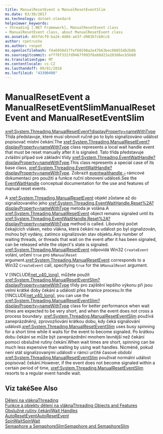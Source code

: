 ```yaml
---
title: ManualResetEvent a ManualResetEventSlim
ms.date: 03/30/2017
ms.technology: dotnet-standard
helpviewer_keywords:
- threading [.NET Framework], ManualResetEvent class
- ManualResetEvent class, about ManualResetEvent class
ms.assetid: 465fdcf9-ba24-4d8d-a43f-d983b7cb0cc6
author: rpetrusha
ms.author: ronpet
ms.openlocfilehash: f4a6950d17fef60298a2e47b63bec068554b2b8b
ms.sourcegitcommit: efff8f331fd9467f093f8ab8d23a203d6ecb5b60
ms.translationtype: MT
ms.contentlocale: cs-CZ
ms.lasthandoff: 09/01/2018
ms.locfileid: "43390498"
---
```

# <a name="manualresetevent-and-manualreseteventslim"></a><span data-ttu-id="a5d10-102">ManualResetEvent a ManualResetEventSlim</span><span class="sxs-lookup"><span data-stu-id="a5d10-102">ManualResetEvent and ManualResetEventSlim</span></span>
<span data-ttu-id="a5d10-103"><xref:System.Threading.ManualResetEvent?displayProperty=nameWithType> Třída představuje, které musí obnovit ručně po to bylo signalizováno událost popisovač místní čekání.</span><span class="sxs-lookup"><span data-stu-id="a5d10-103">The <xref:System.Threading.ManualResetEvent?displayProperty=nameWithType> class represents a local wait handle event that must be reset manually after it is signaled.</span></span> <span data-ttu-id="a5d10-104">Tato třída představuje zvláštní případ své základní třídy <xref:System.Threading.EventWaitHandle?displayProperty=nameWithType>.</span><span class="sxs-lookup"><span data-stu-id="a5d10-104">This class represents a special case of its base class, <xref:System.Threading.EventWaitHandle?displayProperty=nameWithType>.</span></span> <span data-ttu-id="a5d10-105">Zobrazit [eventwaithandle –](../../../docs/standard/threading/eventwaithandle.md) rámcové dokumentaci pro použití a funkce ruční obnovení události.</span><span class="sxs-lookup"><span data-stu-id="a5d10-105">See the [EventWaitHandle](../../../docs/standard/threading/eventwaithandle.md) conceptual documentation for the use and features of manual reset events.</span></span>  
  
 <span data-ttu-id="a5d10-106">A <xref:System.Threading.ManualResetEvent> objekt zůstane až do signalizovaného jeho <xref:System.Threading.EventWaitHandle.Reset%2A?displayProperty=nameWithType> metoda je volána.</span><span class="sxs-lookup"><span data-stu-id="a5d10-106">A <xref:System.Threading.ManualResetEvent> object remains signaled until its <xref:System.Threading.EventWaitHandle.Reset%2A?displayProperty=nameWithType> method is called.</span></span> <span data-ttu-id="a5d10-107">Libovolný počet čekajících vláken, nebo vlákna, která čekání na událost po byl signalizován, mohou být vydány, zatímco signalizován stav objektu.</span><span class="sxs-lookup"><span data-stu-id="a5d10-107">Any number of waiting threads, or threads that wait on the event after it has been signaled, can be released while the object's state is signaled.</span></span> <span data-ttu-id="a5d10-108"><xref:System.Threading.ManualResetEvent> odpovídá Win32 `CreateEvent` volání, určení `true` pro `bManualReset` argument.</span><span class="sxs-lookup"><span data-stu-id="a5d10-108"><xref:System.Threading.ManualResetEvent> corresponds to a Win32 `CreateEvent` call, specifying `true` for the `bManualReset` argument.</span></span>  
  
 <span data-ttu-id="a5d10-109">V [!INCLUDE[net_v40_long](../../../includes/net-v40-long-md.md)], můžete použít <xref:System.Threading.ManualResetEventSlim?displayProperty=nameWithType> třídy pro zajištění lepšího výkonu při jsou velmi krátké doby čekání a události přes hranice procesu.</span><span class="sxs-lookup"><span data-stu-id="a5d10-109">In the [!INCLUDE[net_v40_long](../../../includes/net-v40-long-md.md)], you can use the <xref:System.Threading.ManualResetEventSlim?displayProperty=nameWithType> class for better performance when wait times are expected to be very short, and when the event does not cross a process boundary.</span></span> <span data-ttu-id="a5d10-110"><xref:System.Threading.ManualResetEventSlim> používá zaneprázdněný, zprovozňování krátkou dobu, kdy čeká signálování události.</span><span class="sxs-lookup"><span data-stu-id="a5d10-110"><xref:System.Threading.ManualResetEventSlim> uses busy spinning for a short time while it waits for the event to become signaled.</span></span> <span data-ttu-id="a5d10-111">Po krátkou dobu čekání se může být zaneprázdnění mnohem levnější než čekání pomocí obslužné rutiny čekání.</span><span class="sxs-lookup"><span data-stu-id="a5d10-111">When wait times are short, spinning can be much less expensive than waiting by using wait handles.</span></span> <span data-ttu-id="a5d10-112">Nicméně, pokud není stát signalizovanými události v rámci určité časové období <xref:System.Threading.ManualResetEventSlim> používat normální událost popisovač čekání.</span><span class="sxs-lookup"><span data-stu-id="a5d10-112">However, if the event does not become signaled within a certain period of time, <xref:System.Threading.ManualResetEventSlim> resorts to a regular event handle wait.</span></span>  
  
## <a name="see-also"></a><span data-ttu-id="a5d10-113">Viz také</span><span class="sxs-lookup"><span data-stu-id="a5d10-113">See Also</span></span>  
 [<span data-ttu-id="a5d10-114">Dělení na vlákna</span><span class="sxs-lookup"><span data-stu-id="a5d10-114">Threading</span></span>](../../../docs/standard/threading/index.md)  
 [<span data-ttu-id="a5d10-115">Funkce a objekty dělení na vlákna</span><span class="sxs-lookup"><span data-stu-id="a5d10-115">Threading Objects and Features</span></span>](../../../docs/standard/threading/threading-objects-and-features.md)  
 [<span data-ttu-id="a5d10-116">Obslužné rutiny čekání</span><span class="sxs-lookup"><span data-stu-id="a5d10-116">Wait Handles</span></span>](https://msdn.microsoft.com/library/48d10b6f-5fd7-407c-86ab-0179aef72489)  
 [<span data-ttu-id="a5d10-117">AutoResetEvent</span><span class="sxs-lookup"><span data-stu-id="a5d10-117">AutoResetEvent</span></span>](../../../docs/standard/threading/autoresetevent.md)  
 [<span data-ttu-id="a5d10-118">SpinWait</span><span class="sxs-lookup"><span data-stu-id="a5d10-118">SpinWait</span></span>](../../../docs/standard/threading/spinwait.md)  
 [<span data-ttu-id="a5d10-119">Semaphore a SemaphoreSlim</span><span class="sxs-lookup"><span data-stu-id="a5d10-119">Semaphore and SemaphoreSlim</span></span>](../../../docs/standard/threading/semaphore-and-semaphoreslim.md)
